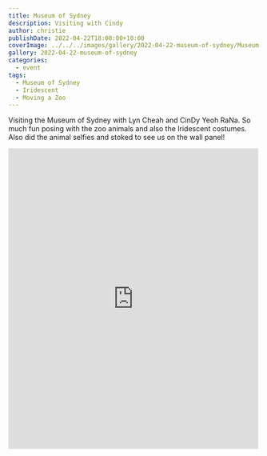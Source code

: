 ```yaml
---
title: Museum of Sydney
description: Visiting with Cindy
author: christie
publishDate: 2022-04-22T18:00:00+10:00
coverImage: ../../../images/gallery/2022-04-22-museum-of-sydney/Museum of Sydney.jpeg
gallery: 2022-04-22-museum-of-sydney
categories:
  - event
tags:
  - Museum of Sydney
  - Iridescent
  - Moving a Zoo
---
```


Visiting the Museum of Sydney with Lyn Cheah and CinDy Yeoh RaNa. So much fun posing with the zoo animals and also the Iridescent costumes. Also did the animal selfies and stoked to see us on the wall panel!

<iframe src="https://www.facebook.com/plugins/post.php?href=https%3A%2F%2Fwww.facebook.com%2Fchris1.tham%2Fposts%2Fpfbid09JqrtgdsT6yBnbrMT8YzdsHckT1nTb4zJLffTDnSmv9zvrTD3iwemNFoPR8GDsUJl&show_text=true&width=500" width="500" height="601" style="border:none;overflow:hidden" scrolling="no" frameborder="0" allowfullscreen="true" allow="autoplay; clipboard-write; encrypted-media; picture-in-picture; web-share"></iframe>
